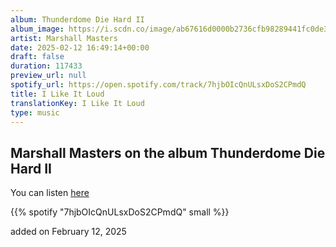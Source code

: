 ```yaml
---
album: Thunderdome Die Hard II
album_image: https://i.scdn.co/image/ab67616d0000b2736cfb98289441fc0de382e780
artist: Marshall Masters
date: 2025-02-12 16:49:14+00:00
draft: false
duration: 117433
preview_url: null
spotify_url: https://open.spotify.com/track/7hjbOIcQnULsxDoS2CPmdQ
title: I Like It Loud
translationKey: I Like It Loud
type: music
---
```


## Marshall Masters on the album Thunderdome Die Hard II

You can listen [here](https://open.spotify.com/track/7hjbOIcQnULsxDoS2CPmdQ)

{{% spotify "7hjbOIcQnULsxDoS2CPmdQ" small %}}

added on February 12, 2025